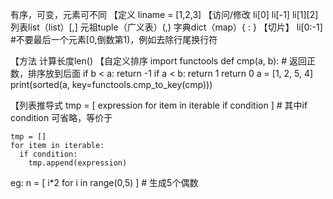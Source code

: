 有序，可变，元素可不同
【定义
liname = [1,2,3]
【访问/修改
li[0]
li[-1]
li[1][2]
列表list（list）[,]
元祖tuple（广义表）(,)
字典dict（map）{ : }
【切片】
li[0:-1] #不要最后一个元素[0,倒数第1)，例如去除行尾换行符

【方法
计算长度len(<list name>)
【自定义排序
import functools
def cmp(a, b): # 返回正数，排序放到后面
    if b < a:
        return -1
    if a < b:
        return 1
    return 0
a = [1, 2, 5, 4]
print(sorted(a, key=functools.cmp_to_key(cmp)))

【列表推导式
tmp = [ expression for item in iterable if condition ]  # 其中if condition 可省略，等价于
```
tmp = []
for item in iterable:
  if condition:
    tmp.append(expression)
```
eg:
n = [ i*2 for i in range(0,5) ]  # 生成5个偶数
